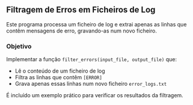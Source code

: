 ## Filtragem de Erros em Ficheiros de Log

Este programa processa um ficheiro de log e extrai apenas as linhas que contêm mensagens de erro, gravando-as num novo ficheiro.

### Objetivo

Implementar a função `filter_errors(input_file, output_file)` que:

- Lê o conteúdo de um ficheiro de log  
- Filtra as linhas que contêm `[ERROR]`  
- Grava apenas essas linhas num novo ficheiro `error_logs.txt`  

É incluído um exemplo prático para verificar os resultados da filtragem.